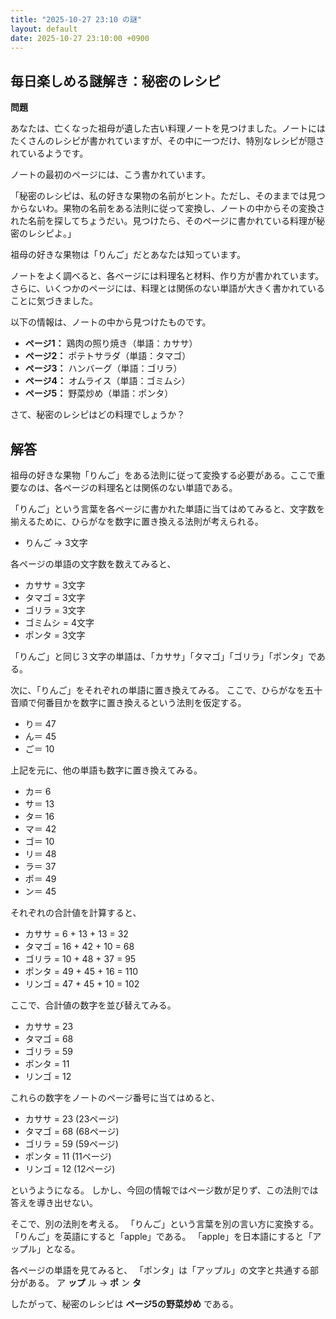 ```yaml
---
title: "2025-10-27 23:10 の謎"
layout: default
date: 2025-10-27 23:10:00 +0900
---
```

## 毎日楽しめる謎解き：秘密のレシピ

**問題**

あなたは、亡くなった祖母が遺した古い料理ノートを見つけました。ノートにはたくさんのレシピが書かれていますが、その中に一つだけ、特別なレシピが隠されているようです。

ノートの最初のページには、こう書かれています。

「秘密のレシピは、私の好きな果物の名前がヒント。ただし、そのままでは見つからないわ。果物の名前をある法則に従って変換し、ノートの中からその変換された名前を探してちょうだい。見つけたら、そのページに書かれている料理が秘密のレシピよ。」

祖母の好きな果物は「りんご」だとあなたは知っています。

ノートをよく調べると、各ページには料理名と材料、作り方が書かれています。さらに、いくつかのページには、料理とは関係のない単語が大きく書かれていることに気づきました。

以下の情報は、ノートの中から見つけたものです。

*   **ページ1：** 鶏肉の照り焼き（単語：カササ）
*   **ページ2：** ポテトサラダ（単語：タマゴ）
*   **ページ3：** ハンバーグ（単語：ゴリラ）
*   **ページ4：** オムライス（単語：ゴミムシ）
*   **ページ5：** 野菜炒め（単語：ポンタ）

さて、秘密のレシピはどの料理でしょうか？

## 解答

祖母の好きな果物「りんご」をある法則に従って変換する必要がある。ここで重要なのは、各ページの料理名とは関係のない単語である。

「りんご」という言葉を各ページに書かれた単語に当てはめてみると、文字数を揃えるために、ひらがなを数字に置き換える法則が考えられる。

*   りんご → 3文字

各ページの単語の文字数を数えてみると、

*   カササ = 3文字
*   タマゴ = 3文字
*   ゴリラ = 3文字
*   ゴミムシ = 4文字
*   ポンタ = 3文字

「りんご」と同じ３文字の単語は、「カササ」「タマゴ」「ゴリラ」「ポンタ」である。

次に、「りんご」をそれぞれの単語に置き換えてみる。
ここで、ひらがなを五十音順で何番目かを数字に置き換えるという法則を仮定する。

*   り＝ 47
*   ん＝ 45
*   ご＝ 10

上記を元に、他の単語も数字に置き換えてみる。

*   カ＝ 6
*   サ＝ 13
*   タ＝ 16
*   マ＝ 42
*   ゴ＝ 10
*   リ＝ 48
*   ラ＝ 37
*   ポ＝ 49
*   ン＝ 45

それぞれの合計値を計算すると、

*   カササ = 6 + 13 + 13 = 32
*   タマゴ = 16 + 42 + 10 = 68
*   ゴリラ = 10 + 48 + 37 = 95
*   ポンタ = 49 + 45 + 16 = 110
*   リンゴ = 47 + 45 + 10 = 102

ここで、合計値の数字を並び替えてみる。

*   カササ = 23
*   タマゴ = 68
*   ゴリラ = 59
*   ポンタ = 11
*   リンゴ = 12

これらの数字をノートのページ番号に当てはめると、

*   カササ = 23 (23ページ)
*   タマゴ = 68 (68ページ)
*   ゴリラ = 59 (59ページ)
*   ポンタ = 11 (11ページ)
*   リンゴ = 12 (12ページ)

というようになる。
しかし、今回の情報ではページ数が足りず、この法則では答えを導き出せない。

そこで、別の法則を考える。
「りんご」という言葉を別の言い方に変換する。
「りんご」を英語にすると「apple」である。
「apple」を日本語にすると「アップル」となる。

各ページの単語を見てみると、
「ポンタ」は「アップル」の文字と共通する部分がある。
ア **ップ** ル → **ポ** ン **タ**

したがって、秘密のレシピは **ページ5の野菜炒め** である。
